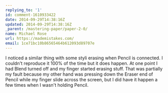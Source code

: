 ```yaml
---
replying_to: '1'
id: comment-1610933422
date: 2014-09-29T14:38:16Z
updated: 2014-09-29T14:38:16Z
_parent: /mastering-paper/paper-2-0/
name: Michael Rose
url: https://mademistakes.com/
email: 1ce71bc10b86565464b612093d89707e
---
```


I noticed a similar thing with some styli erasing when Pencil is connected. I
couldn't reproduce it 100% of the time but it does happen. At one point I had
Blend turned off and my finger started erasing stuff. That was partially my
fault because my other hand was pressing down the Eraser end of Pencil while my
finger slide across the screen, but I did have it happen a few times when I
wasn't holding Pencil.
